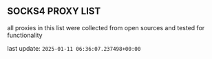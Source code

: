 ## SOCKS4 PROXY LIST

all proxies in this list were collected from open sources and tested for functionality

last update: `2025-01-11 06:36:07.237498+00:00`